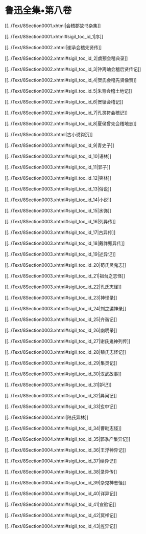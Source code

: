   

# 鲁迅全集•第八卷

[[../Text/8Section0001.xhtml|会稽郡故书杂集]]

[[../Text/8Section0001.xhtml#sigil_toc_id_1|序]]

[[../Text/8Section0002.xhtml|谢承会稽先贤传]]

[[../Text/8Section0002.xhtml#sigil_toc_id_2|虞预会稽典录]]

[[../Text/8Section0002.xhtml#sigil_toc_id_3|钟离岫会稽后贤传记]]

[[../Text/8Section0002.xhtml#sigil_toc_id_4|贺氏会稽先贤像赞]]

[[../Text/8Section0002.xhtml#sigil_toc_id_5|朱育会稽土地记]]

[[../Text/8Section0002.xhtml#sigil_toc_id_6|贺循会稽记]]

[[../Text/8Section0002.xhtml#sigil_toc_id_7|孔灵符会稽记]]

[[../Text/8Section0002.xhtml#sigil_toc_id_8|夏侯曾先会稽地志]]

  

[[../Text/8Section0003.xhtml|古小说钩沉]]

[[../Text/8Section0003.xhtml#sigil_toc_id_9|青史子]]

[[../Text/8Section0003.xhtml#sigil_toc_id_10|语林]]

[[../Text/8Section0003.xhtml#sigil_toc_id_11|郭子]]

[[../Text/8Section0003.xhtml#sigil_toc_id_12|笑林]]

[[../Text/8Section0003.xhtml#sigil_toc_id_13|俗说]]

[[../Text/8Section0003.xhtml#sigil_toc_id_14|小说]]

[[../Text/8Section0003.xhtml#sigil_toc_id_15|水饰]]

[[../Text/8Section0003.xhtml#sigil_toc_id_16|列异传]]

[[../Text/8Section0003.xhtml#sigil_toc_id_17|古异传]]

[[../Text/8Section0003.xhtml#sigil_toc_id_18|戴祚甄异传]]

[[../Text/8Section0003.xhtml#sigil_toc_id_19|述异记]]

[[../Text/8Section0003.xhtml#sigil_toc_id_20|荀氏灵鬼志]]

[[../Text/8Section0003.xhtml#sigil_toc_id_21|祖台之志怪]]

[[../Text/8Section0003.xhtml#sigil_toc_id_22|孔氏志怪]]

[[../Text/8Section0003.xhtml#sigil_toc_id_23|神怪录]]

[[../Text/8Section0003.xhtml#sigil_toc_id_24|刘之遴神录]]

[[../Text/8Section0003.xhtml#sigil_toc_id_25|齐谐记]]

[[../Text/8Section0003.xhtml#sigil_toc_id_26|幽明录]]

[[../Text/8Section0003.xhtml#sigil_toc_id_27|谢氏鬼神列传]]

[[../Text/8Section0003.xhtml#sigil_toc_id_28|殖氏志怪记]]

[[../Text/8Section0003.xhtml#sigil_toc_id_29|集灵记]]

[[../Text/8Section0003.xhtml#sigil_toc_id_30|汉武故事]]

[[../Text/8Section0003.xhtml#sigil_toc_id_31|妒记]]

[[../Text/8Section0003.xhtml#sigil_toc_id_32|异闻记]]

[[../Text/8Section0003.xhtml#sigil_toc_id_33|玄中记]]

[[../Text/8Section0004.xhtml|陆氏异林]]

[[../Text/8Section0004.xhtml#sigil_toc_id_34|曹毗志怪]]

[[../Text/8Section0004.xhtml#sigil_toc_id_35|郭季产集异记]]

[[../Text/8Section0004.xhtml#sigil_toc_id_36|王浮神异记]]

[[../Text/8Section0004.xhtml#sigil_toc_id_37|续异记]]

[[../Text/8Section0004.xhtml#sigil_toc_id_38|录异传]]

[[../Text/8Section0004.xhtml#sigil_toc_id_39|杂鬼神志怪]]

[[../Text/8Section0004.xhtml#sigil_toc_id_40|详异记]]

[[../Text/8Section0004.xhtml#sigil_toc_id_41|宣验记]]

[[../Text/8Section0004.xhtml#sigil_toc_id_42|冥祥记]]

[[../Text/8Section0004.xhtml#sigil_toc_id_43|旌异记]]